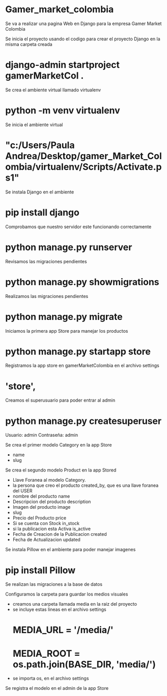 # Gamer_market_colombia

Se va a realizar una pagina Web en Django para la empresa Gamer Market Colombia

Se inicia el proyecto usando el codigo para crear el proyecto Django en la misma carpeta creada
# django-admin startproject gamerMarketCol .

Se crea el ambiente virtual llamado virtualenv
# python -m venv virtualenv

Se inicia el ambiente virtual
# "c:/Users/Paula Andrea/Desktop/gamer_Market_Colombia/virtualenv/Scripts/Activate.ps1"
Se instala Django en el ambiente
# pip install django 

Comprobamos que nuestro servidor este funcionando correctamente
# python manage.py runserver

Revisamos las migraciones pendientes
# python manage.py showmigrations

Realizamos las migraciones pendientes
# python manage.py migrate

Iniciamos la primera app Store para manejar los productos
# python manage.py startapp store

Registramos la app store en gamerMarketColombia en el archivo settings
# 'store',

Creamos el superusuario para poder entrar al admin
# python manage.py createsuperuser
Usuario: admin Contraseña: admin

Se crea el primer modelo Category en la app Store
- name
- slug

Se crea el segundo modelo Product en la app Stored
- Llave Foranea al modelo Category.
- la persona que creo el producto created_by, que es una llave foranea del USER
- nombre del producto name
- Descripcion del producto description
- Imagen del producto image
- slug
- Precio del Producto price
- Si se cuenta con Stock in_stock
- si la publicacion esta Activa is_active
- Fecha de Creacion de la Publicacion created
- Fecha de Actualizacion updated

Se instala Pillow en el ambiente para poder manejar imagenes
# pip install Pillow

Se realizan las migraciones a la base de datos

Configuramos la carpeta para guardar los medios visuales
- creamos una carpeta llamada media en la raiz del proyecto
- se incluye estas lineas en el archivo settings
  # MEDIA_URL = '/media/'
  # MEDIA_ROOT = os.path.join(BASE_DIR, 'media/')
- se importa os, en el archivo settings

Se registra el modelo en el admin de la app Store